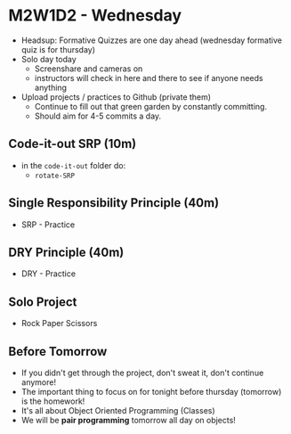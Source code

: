# M2W1D2 - Wednesday
- Headsup: Formative Quizzes are one day ahead (wednesday formative quiz is for thursday) 
- Solo day today
  - Screenshare and cameras on
  - instructors will check in here and there to see if anyone needs anything
- Upload projects / practices to Github (private them) 
  - Continue to fill out that green garden by constantly committing.
  - Should aim for 4-5 commits a day.

## Code-it-out SRP (10m)
- in the `code-it-out` folder do:
  - `rotate-SRP`

## Single Responsibility Principle (40m)

- SRP - Practice

## DRY Principle (40m)

- DRY - Practice

## Solo Project

- Rock Paper Scissors


## Before Tomorrow
- If you didn't get through the project, don't sweat it, don't continue anymore!
- The important thing to focus on for tonight before thursday (tomorrow) is the homework!
- It's all about Object Oriented Programming (Classes)
- We will be **pair programming** tomorrow all day on objects!